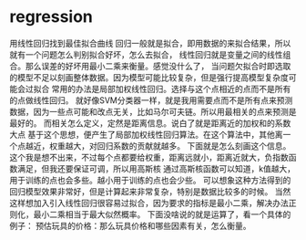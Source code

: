 # regression
用线性回归找到最佳拟合曲线
回归一般就是拟合，即用数据的来拟合结果，所以就有一个问题怎么判别拟合好坏，怎么去拟合，
线性回归就是变量之间的线性组合。那么误差的好坏用最小二乘来衡量。感觉没什么了，
当问题欠拟合时即选取的模型不足以刻画整体数据。因为模型可能比较复杂，但是强行提高模型复杂度可能会过拟合
常用的办法是局部加权线性回归。选择与这个点相近的点而不是所有的点做线性回归。
就好像SVM分类器一样，就是我用需要点而不是所有点来预测数据，因为一些点可能和改点无关，比如马尔可夫链。所以用最相关的点来预测是最好的。
而相关怎么定义，定然是距离信息。说白了就是距离近的加权和的系数大点
基于这个思想，便产生了局部加权线性回归算法。在这个算法中，其他离一个点越近，权重越大，对回归系数的贡献就越多。
下面就是怎么刻画这个信息。这个我是想不出来，不过每个点都要给权重，距离远就小，距离近就大，负指数函数满足，但我还要保证可调，所以用高斯核
通过高斯核函数可以知道，k值越大，用于训练的点也会多些。越小用于训练的点也会少些。
可以想象这种方法得到的回归模型效果非常好，但是计算起来非常复杂，特别是数据比较多的时候。
当然这样想加入引入线性回归很容易过拟合，因为要求的指标是最小二乘，解决办法正则化，最小二乘相当于最大似然概率。
下面没啥说的就是运算了，看一个具体的例子：
预估玩具的价格：那么玩具价格和哪些因素有关，怎么衡量。

